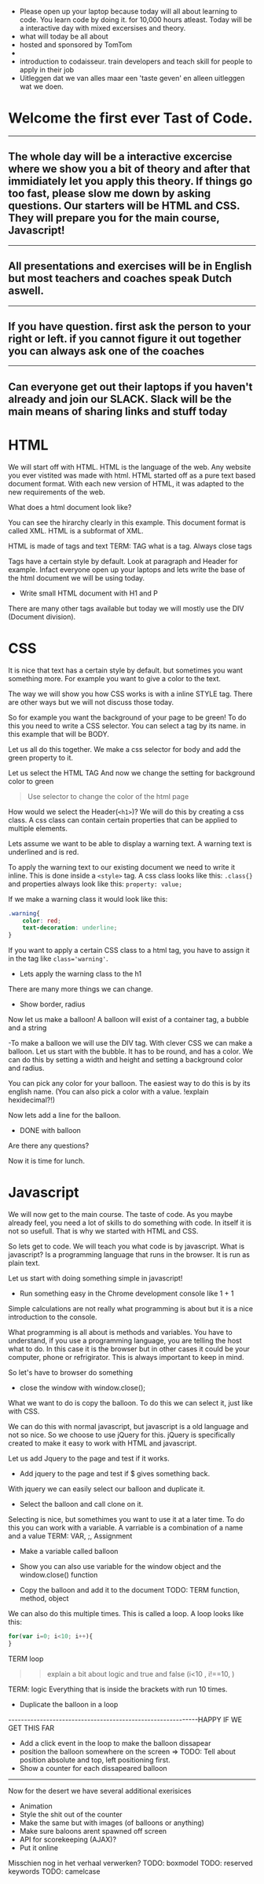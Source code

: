 
- Please open up your laptop because today will all about learning to code. You learn code by doing it. for 10,000 hours atleast. Today will be a interactive day with mixed excersises and theory.
- what will today be all about
- hosted and sponsored by TomTom
- 
- introduction to codaisseur. train developers and teach skill for people to apply in their job
- Uitleggen dat we van alles maar een 'taste geven' en alleen uitleggen wat we doen.


Welcome the first ever Tast of Code. 
===================================

---- 
The whole day will be a interactive excercise where we show you a bit of theory and after that immidiately let you apply this theory. If things go too fast, please slow me down by asking questions. 
Our starters will be HTML and CSS. They will prepare you for the main course, Javascript!
---- 

----
All presentations and exercises will be in English but most teachers and coaches speak Dutch aswell.
----

----
If you have question. first ask the person to your right or left. if you cannot figure it out together you can always ask one of the coaches
----

----
Can everyone get out their laptops if you haven't already and join our SLACK. Slack will be the main means of sharing links and stuff today
---- 



HTML
===================================

We will start off with HTML. HTML is the language of the web. Any website you ever vistited was made with html. HTML started off as a pure text based document format. With each new version of HTML, it was adapted to the new requirements of the web.

What does a html document look like?
<html>
<head></head>
<body></body>
</html>

You can see the hirarchy clearly in this example. This document format is called XML. HTML is a subformat of XML.

HTML is made of tags and text
TERM: TAG
what is a tag. Always close tags

Tags have a certain style by default. Look at paragraph and Header for example.
Infact everyone open up your laptops and lets write the base of the html document we will be using today.

- Write small HTML document with H1 and P

There are many other tags available but today we will mostly use the DIV (Document division).

CSS
===================================

It is nice that text has a certain style by default. but sometimes you want something more. For example you want to give a color to the text. 

The way we will show you how CSS works is with a inline STYLE tag. There are other ways but we will not discuss those today.

So for example you want the background of your page to be green!
To do this you need to write a CSS selector. You can select a tag by its name. in this example that will be BODY. 

Let us all do this together. We make a css selector for body and add the green property to it.


Let us select the HTML TAG 
And now we change the setting for background color to green

> Use selector to change the color of the html page

How would we select the Header(`<h1>`)? We will do this by creating a css class. A css class can contain certain properties that can be applied to multiple elements. 

Lets assume we want to be able to display a warning text. A warning text is underlined and is red.

To apply the warning text to our existing document we need to write it inline. This is done inside a `<style>` tag. A css class looks like this: `.class{}` and properties always look like this: `property: value;`

If we make a warning class it would look like this:

```css
.warning{
	color: red;
	text-decoration: underline;
}
```


If you want to apply a certain CSS class to a html tag, you have to assign it in the tag like `class='warning'`.

- Lets apply the warning class to the h1

There are many more things we can change. 

- Show border, radius

Now let us make a balloon!
A balloon will exist of a container tag, a bubble and a string

-To make a balloon we will use the DIV tag. With clever CSS we can make a balloon. Let us start with the bubble. It has to be round, and has a color. We can do this by setting a width and height and setting a background color and radius.

You can pick any color for your balloon. The easiest way to do this is by its english name. (You can also pick a color with a value. !explain hexidecimal?!)

Now lets add a line for the balloon.

- DONE with balloon

Are there any questions?

Now it is time for lunch. 


Javascript
===================================

We will now get to the main course. The taste of code. As you maybe already feel, you need a lot of skills to do something with code. In itself it is not so usefull. That is why we started with HTML and CSS.

So lets get to code. We will teach you what code is by javascript. 
What is javascript? Is a programming language that runs in the browser. It is run as plain text. 

Let us start with doing something simple in javascript!

- Run something easy in the Chrome development console like 1 + 1 

Simple calculations are not really what programming is about but it is a nice introduction to the console.

What programming is all about is methods and variables. You have to understand, if you use a programming language, you are telling the host what to do. In this case it is the browser but in other cases it could be your computer, phone or refrigirator. This is always important to keep in mind.

So let's have to browser do something

- close the window with window.close();

What we want to do is copy the balloon. To do this we can select it, just like with CSS. 

We can do this with normal javascript, but javascript is a old language and not so nice. So we choose to use jQuery for this. jQuery is specifically created to make it easy to work with HTML and javascript.

Let us add Jquery to the page and test if it works.

- Add jquery to the page and test if $ gives something back.

With jquery we can easily select our balloon and duplicate it. 

- Select the balloon and call clone on it.

Selecting is nice, but somethimes you want to use it at a later time. To do this you can work with a variable. A varriable is a combination of a name and a value
TERM: VAR, ;, Assignment

- Make a variable called balloon
- Show you can also use variable for the window object and the window.close() function

- Copy the balloon and add it to the document
TODO: TERM function, method, object

We can also do this multiple times. This is called a loop. A loop looks like this:

```javascript
for(var i=0; i<10; i++){
}
```

TERM loop
>> explain a bit about logic and true and false (i<10 , i!==10, )

TERM: logic
Everything that is inside the brackets with run 10 times.

- Duplicate the balloon in a loop

------------------------------------------------------------HAPPY IF WE GET THIS FAR



- Add a click event in the loop to make the balloon dissapear
- position the balloon somewhere on the screen => TODO: Tell about position absolute and top, left positioning first.
- Show a counter for each dissapeared balloon





----
Now for the desert we have several additional exerisices

- Animation
- Style the shit out of the counter
- Make the same but with images (of balloons or anything)
- Make sure baloons arent spawned off screen
- API for scorekeeping (AJAX)?
- Put it online 


Misschien nog in het verhaal verwerken?
TODO: boxmodel
TODO: reserved keywords
TODO: camelcase
